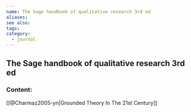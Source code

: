 ```yaml
---
name: The Sage handbook of qualitative research 3rd ed
aliases:
see also:
tags:
category:
  - journal
---
```


## The Sage handbook of qualitative research 3rd ed

### Content:
[[@Charmaz2005-yn|Grounded Theory In The 21st Century]]